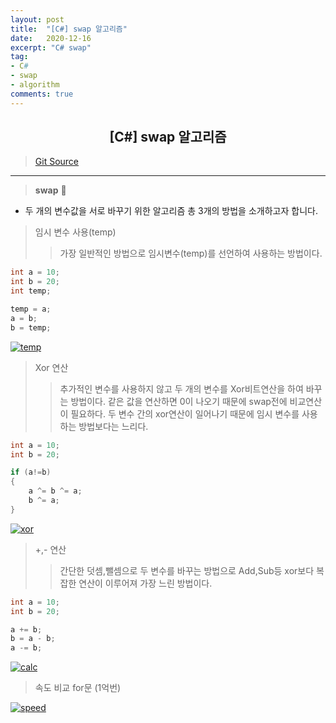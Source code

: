 ```yaml
---
layout: post
title:  "[C#] swap 알고리즘"
date:   2020-12-16
excerpt: "C# swap"
tag: 
- C#
- swap
- algorithm
comments: true
---
```


## <center>[C#] swap 알고리즘</center>  

>[Git Source](https://github.com/chanos-dev/blogcode/tree/master/20-1216)

---

> <b>swap</b> 🎈

- 두 개의 변수값을 서로 바꾸기 위한 알고리즘 총 3개의 방법을 소개하고자 합니다.


> 임시 변수 사용(temp)
>> 가장 일반적인 방법으로 임시변수(temp)를 선언하여 사용하는 방법이다.

```c#
int a = 10;
int b = 20;
int temp;

temp = a;
a = b;
b = temp;
```

<a href="{{ site.url }}/images/posts/2020-12-16/temp.png"><img src="{{ site.url }}/images/posts/2020-12-16/temp.png" alt="temp"></a> 

> Xor 연산
>> 추가적인 변수를 사용하지 않고 두 개의 변수를 Xor비트연산을 하여 바꾸는 방법이다.
같은 값을 연산하면 0이 나오기 때문에 swap전에 비교연산이 필요하다.
두 변수 간의 xor연산이 일어나기 때문에 임시 변수를 사용하는 방법보다는 느리다.

```c#
int a = 10;
int b = 20;

if (a!=b)
{
    a ^= b ^= a;
    b ^= a;
}
```

<a href="{{ site.url }}/images/posts/2020-12-16/xor.png"><img src="{{ site.url }}/images/posts/2020-12-16/xor.png" alt="xor"></a> 

> +,- 연산
>> 간단한 덧셈,뺄셈으로 두 변수를 바꾸는 방법으로 Add,Sub등 xor보다 복잡한 연산이 이루어져 가장 느린 방법이다.

```c#
int a = 10;
int b = 20;

a += b;
b = a - b;
a -= b;
```

<a href="{{ site.url }}/images/posts/2020-12-16/calc.png"><img src="{{ site.url }}/images/posts/2020-12-16/calc.png" alt="calc"></a> 

> 속도 비교 for문 (1억번)

<a href="{{ site.url }}/images/posts/2020-12-16/speed.png"><img src="{{ site.url }}/images/posts/2020-12-16/speed.png" alt="speed"></a> 
